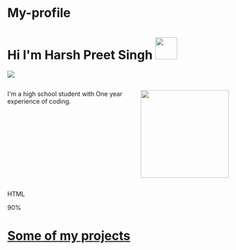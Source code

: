 # My-profile

# Hi I'm Harsh Preet Singh <img src="https://fonts.gstatic.com/s/e/notoemoji/14.0/1f60e/72.png" width=50px>

<p>
  <img src="https://img.freepik.com/free-vector/laptop-with-pr…-programming-applications-dark-neon_39422-971.jpg" margin=0 >
</p>
<div style="display:flex; ">
<p> I'm a high school student with One year experience of coding. </p>
<p>
  <img src="https://c.tenor.com/GfSX-u7VGM4AAAAC/coding.gif" width= 200px>
</p>
</div>
                                            
<div style="max-width:300px; width:100%;">
 <p> HTML</p>
 <div width=90  height=10px  background-color= red  color= red >  </div>
 <p>90% </p>
</div>

<h1> <a href="https://github.com/HPScoding?tab=repositories" > Some of my projects </a> </h1>
<p>
  
  </p>
